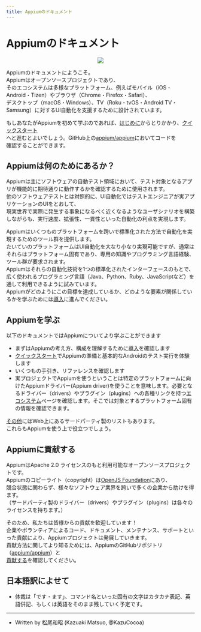 ```yaml
---
title: Appiumのドキュメント
---
```


<!---# Appium Documentation--->
# Appiumのドキュメント

<div style="text-align: center">
  <img src="assets/images/appium-logo-horiz.png" style="max-width: 400px;" />
</div>

<!---
Welcome to the Appium documentation! Appium is an open-source project and ecosystem of related
software, designed to facilitate UI automation of many app platforms, including mobile (iOS,
Android, Tizen), browser (Chrome, Firefox, Safari), desktop (macOS, Windows), TV (Roku, tvOS,
Android TV, Samsung), and more.
--->
Appiumのドキュメントにようこそ。<br>
Appiumはオープンソースプロジェクトであり、<br>
そのエコシステムは多様なプラットフォーム、例えばモバイル（iOS・Android・Tizen）やブラウザ（Chrome・Firefox・Safari）、<br>
デスクトップ（macOS・Windows）、TV（Roku・tvOS・Android TV・Samsung）に対するUI自動化を支援するために設計されています。

<!---
If you're new to Appium, it's recommended that you start off with the [Introduction](intro/), then
move on to the [Quickstart](quickstart/). And you can always find Appium's code on GitHub at
[appium/appium](https://github.com/appium/appium).
--->
もしあなたがAppiumを初めて学ぶのであれば、[はじめに](intro/)からとりかかり、[クイックスタート](quickstart/)<br>
へと進むとよいでしょう。GitHub上の[appium/appium](https://github.com/appium/appium)においてコードを<br>
確認することができます。

<!---## What is Appium for?--->
## Appiumは何のためにあるか？


<!---
Appium is used mostly in the field of software test automation, to help determine whether the
functionality of a given app is working as expected. In contrast to other types of software
testing, UI automation allows testers to write code that walks through user scenarios in the actual
UI of an application, mimicking as closely as possible what happens in the real world while
enabling the various benefits of automation, including speed, scale, and consistency.
--->

Appiumは主にソフトウェアの自動テスト領域において、テスト対象となるアプリが機能的に期待通りに動作するかを確認するために使用されます。<br>
他のソフトウェアテストとは対照的に、UI自動化ではテストエンジニアが実アプリケーションのUIをとおして、<br>
現実世界で実際に発生する事象になるべく近くなるようなユーザシナリオを構築しながらも、実行速度、拡張性、一貫性といった自動化の利点を実現します。


<!---
Appium aims to provide a set of tools that support this kind of automation in a standard way across
any number of platforms. Most platforms come with tools that allow UI automation at some level, but
these are usually platform-specific and require specialized knowledge and specific programming
language experience and toolchains. Appium tries to unify all these automation technology under
a single stable interface, accessible via most popular programming languages (you can write Appium
scripts in Java, Python, Ruby, JS, and more).
--->

Appiumはいくつものプラットフォームを跨いで標準化された方法で自動化を実現するためのツール群を提供します。<br>
たいていのプラットフォームはUI自動化を大なり小なり実現可能ですが、通常はそれらはプラットフォーム固有であり、専用の知識やプログラミング言語経験、ツール群が要求されます。<br>
Appiumはそれらの自動化技術を1つの標準化されたインターフェースのもとで、広く使われるプログラミング言語（Java、Python、Ruby、JavaScriptなど）を通して利用できるように試みています。<br>
Appiumがどのようにこの目標を達成しているか、どのような要素が関係しているかを学ぶためには[導入](intro/)に進んでください。

<!--
## Learning Appium
--->
## Appiumを学ぶ

<!---
This documentation is a great way to learn more about Appium:

- Check out the [Introduction](intro/) first to make sure you understand all the concepts involved in Appium.
- Go through the [Quickstart](quickstart/) to get set up and run a basic Android test.
- Have a look at the various guides and references.
- Using Appium for a real project means using an Appium driver for a specific platform, so you'll want to have a look at the [Ecosystem](ecosystem/) page where we keep links to the drivers and plugins you might want to use; you can refer to those projects for specific information about using Appium for a given platform.
--->

以下のドキュメントではAppiumについてより学ぶことができます

- まずはAppiumの考え方、構成を理解するために[導入](intro/)を確認します
- [クイックスタート](quickstart/)でAppiumの準備と基本的なAndroidのテスト実行を体験します
- いくつもの手引き、リファレンスを確認します
- 実プロジェクトでAppiumを使うということは特定のプラットフォームに向けたAppiumドライバー(Appium driver)を使うことを意味します。必要となるドライバー（drivers）やプラグイン（plugins）への各種リンクを持つ[エコシステム](ecosystem/)ページを確認します。そこでは対象とするプラットフォーム固有の情報を確認できます。

<!---
You can also check out a list of third-party [Resources](resources.md) to explore Appium around the
web.
--->

[その他](resources.md)にはWeb上にあるサードパーティ製のリストもあります。<br>
これらもAppiumを使う上で役立つでしょう。


<!---
## Contributing to Appium
--->
## Appiumに貢献する


<!---
Appium is open source, available under an Apache 2.0 license. Appium's copyright is held by the
[OpenJS Foundation](https://openjsf.org), and Appium receives contributions from many companies
across several software industries, regardless of their competitive status. (3rd-party drivers and
plugins are available under the licenses provided by their authors.)
--->

AppiumはApache 2.0 ライセンスのもと利用可能なオープンソースプロジェクトです。<br>
Appiumのコピーライト（copyright）は[OpenJS Foundation](https://openjsf.org)にあり、<br>
競合状態に関わらず、様々なソフトウェア業界を跨いで多くの企業から助けを得ます。<br>
（サードパーティ製のドライバー（drivers）やプラグイン（plugins）は各々のライセンスを持ちます。）

<!---
As such, we welcome contributions! The project moves forward in relation to the investment of
contributions of code, documentation, maintenance, and support from companies and volunteers. To
learn more about contributing, check out our GitHub repo at
[appium/appium](https://github.com/appium/appium) and read through our
[Contributing](contributing/) guides.
--->
そのため、私たちは皆様からの貢献を歓迎しています！<br>
企業やボランティアによるコード、ドキュメント、メンテナンス、サポートといった貢献により、Appiumプロジェクトは発展していきます。<br>
貢献方法に関してより知るためには、AppiumのGitHubリポジトリ（[appium/appium](https://github.com/appium/appium)）と<br>
[貢献する](contributing/)を確認してください。

## 日本語訳によせて

- 体裁は「です・ます」、コマンド名といった固有の文字はカタカナ表記、英語併記、もしくは英語をそのまま残していく予定です。

---

- Written by 松尾和昭 (Kazuaki Matsuo, @KazuCocoa)

